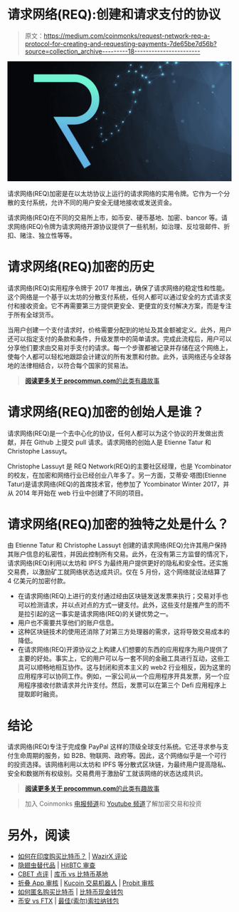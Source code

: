 # 请求网络(REQ):创建和请求支付的协议

> 原文：<https://medium.com/coinmonks/request-network-req-a-protocol-for-creating-and-requesting-payments-7de65be7d56b?source=collection_archive---------18----------------------->

![](img/474b966954b9acf0930f61723f55f839.png)

请求网络(REQ)加密是在以太坊协议上运行的请求网络的实用令牌。它作为一个分散的支付系统，允许不同的用户安全无缝地接收或发送资金。

请求网络(REQ)在不同的交易所上市，如币安、硬币基地、加密、bancor 等。请求网络(REQ)令牌为请求网络开源协议提供了一些机制，如治理、反垃圾邮件、折扣、赌注、独立性等等。

# 请求网络(REQ)加密的历史

请求网络(REQ)实用程序令牌于 2017 年推出，确保了请求网络的稳定性和性能。这个网络是一个基于以太坊的分散支付系统，任何人都可以通过安全的方式请求支付和接收资金。它不再需要第三方提供更安全、更便宜的支付解决方案，而是专注于所有全球货币。

当用户创建一个支付请求时，价格需要分配到的地址及其金额被定义。此外，用户还可以指定支付的条款和条件，升级发票中的简单请求。完成此流程后，用户可以分享他们要求由交易对手支付的请求。每一个步骤都被记录并存储在这个网络上，使每个人都可以轻松地跟踪会计建议的所有发票和付款。此外，该网络还与全球各地的法律相结合，以符合每个国家的贸易法。

> [**阅读更多关于 procommun.com**的此类有趣故事](https://procommun.com/)

# 请求网络(REQ)加密的创始人是谁？

请求网络(REQ)是一个去中心化的协议，任何人都可以为这个协议的开发做出贡献，并在 Github 上提交 pull 请求。请求网络的创始人是 Etienne Tatur 和 Christophe Lassuyt。

Christophe Lassuyt 是 REQ Network(REQ)的主要社区经理，也是 Ycombinator 的校友，在加密和网络行业已经创业八年多了。另一方面，艾蒂安·塔图(Etienne Tatur)是请求网络(REQ)的首席技术官，他参加了 Ycombinator Winter 2017，并从 2014 年开始在 web 行业中创建了不同的项目。

# 请求网络(REQ)加密的独特之处是什么？

由 Etienne Tatur 和 Christophe Lassuyt 创建的请求网络(REQ)允许其用户保持其账户信息的私密性，并因此控制所有交易。此外，在没有第三方监督的情况下，请求网络(REQ)利用以太坊和 IPFS 为最终用户提供更好的隐私和安全性。还实施交易费，以激励矿工就网络状态达成共识。仅在 5 月份，这个网络就设法结算了 4 亿美元的加密付款。

*   在请求网络(REQ)上进行的支付通过经由区块链发送发票来执行；交易对手也可以检测请求，并以点对点的方式一键支付。此外，这些支付是推产生的而不是拉引起的这一事实是请求网络(REQ)的关键优势之一。
*   用户也不需要共享他们的账户信息。
*   这种区块链技术的使用还消除了对第三方处理器的需求，这将导致交易成本的降低。
*   在请求网络(REQ)开源协议之上构建人们想要的东西的应用程序为用户提供了主要的好处。事实上，它的用户可以与一套不同的金融工具进行互动，这些工具可以顺畅地相互协作。这与封闭和资本主义的 web2 行业相反，因为这里的应用程序可以协同工作。例如，一家公司从一个应用程序开具发票，另一个应用程序接收付款请求并允许支付。然后，发票可以在第三个 Defi 应用程序上提取即时融资。

# 结论

请求网络(REQ)专注于完成像 PayPal 这样的顶级全球支付系统。它还寻求参与支付生命周期的服务，如 B2B、物联网、政府等。因此，这个网络似乎是一个可行的投资选择。该网络利用以太坊和 IPFS 等分散式区块链，为最终用户提高隐私、安全和数据所有权级别。交易费用于激励矿工就该网络的状态达成共识。

> [**阅读更多关于 procommun.com**的此类有趣故事](https://procommun.com/)

> 加入 Coinmonks [电报频道](https://t.me/coincodecap)和 [Youtube 频道](https://www.youtube.com/c/coinmonks/videos)了解加密交易和投资

# 另外，阅读

*   [如何在印度购买比特币？](/coinmonks/buy-bitcoin-in-india-feb50ddfef94) | [WazirX 评论](/coinmonks/wazirx-review-5c811b074f5b)
*   [隐翅虫替代品](/coinmonks/cryptohopper-alternatives-d67287b16d27) | [HitBTC 审查](/coinmonks/hitbtc-review-c5143c5d53c2)
*   [CBET 点评](https://coincodecap.com/cbet-casino-review) | [库币 vs 比特币基地](https://coincodecap.com/kucoin-vs-coinbase)
*   [折叠 App 审核](https://coincodecap.com/fold-app-review) | [Kucoin 交易机器人](/coinmonks/kucoin-trading-bot-automate-your-trades-8cf0ca2138e0) | [Probit 审核](https://coincodecap.com/probit-review)
*   [如何匿名购买比特币](https://coincodecap.com/buy-bitcoin-anonymously) | [比特币现金钱包](https://coincodecap.com/bitcoin-cash-wallets)
*   [币安 vs FTX](https://coincodecap.com/binance-vs-ftx) | [最佳(索尔)索拉纳钱包](https://coincodecap.com/solana-wallets)